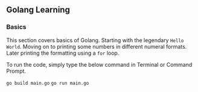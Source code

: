 ## Golang Learning

### Basics
This section covers basics of Golang. Starting with the legendary `Hello World`.
Moving on to printing some numbers in different numeral formats. Later printing the formatting using a `for` loop.


To run the code, simply type the below command in Terminal or Command Prompt.

`go build main.go`
`go run main.go`